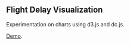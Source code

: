## Flight Delay Visualization

Experimentation on charts using d3.js and dc.js.


[Demo](http://milieux.github.io/flightdelayviz).